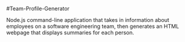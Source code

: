 #Team-Profile-Generator

Node.js command-line application that takes in information about employees on a software engineering team, then generates an HTML webpage that displays summaries for each person.
